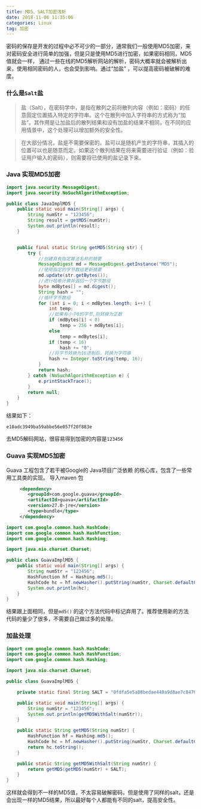 ```yaml
---
title: MD5、SALT加密浅析
date: 2018-11-06 11:35:06
categories: Linux
tag: 加密
---
```

密码的保存是开发的过程中必不可少的一部分，通常我们一般使用MD5加密，来对密码安全进行简单的加强，但是只是使用MD5进行加密，如果密码相同，MD5值就会一样，
通过一些在线的MD5解析网站的解析，密码大概率就会被解析出来，使用相同密码的人，也会受到影响。通过“加盐” ，可以提高密码被破解的难度。<!-- more -->

### 什么是`Salt`盐
> 盐（Salt），在密码学中，是指在散列之前将散列内容（例如：密码）的任意固定位置插入特定的字符串。这个在散列中加入字符串的方式称为“加盐”。其作用是让加盐后的散列结果和没有加盐的结果不相同，在不同的应用情景中，这个处理可以增加额外的安全性。

>在大部分情况，盐是不需要保密的。盐可以是随机产生的字符串，其插入的位置可以也是随意而定。如果这个散列结果在将来需要进行验证（例如：验证用户输入的密码），则需要将已使用的盐记录下来。

### Java 实现MD5加密
``` Java
import java.security.MessageDigest;
import java.security.NoSuchAlgorithmException;

public class JavaImplMD5 {
    public static void main(String[] args) {
        String numStr = "123456";
        String result = getMD5(numStr);
        System.out.println(result);
    }


    public final static String getMD5(String str) {
        try {
            //创建具有指定算法名称的摘要
            MessageDigest md = MessageDigest.getInstance("MD5");
            //使用指定的字节数组更新摘要
            md.update(str.getBytes());
            //进行哈希计算并返回一个字节数组
            byte mdBytes[] = md.digest();
            String hash = "";
            //循环字节数组
            for (int i = 0; i < mdBytes.length; i++) {
                int temp;
                //如果有小于0的字节,则转换为正数
                if (mdBytes[i] < 0)
                    temp = 256 + mdBytes[i];
                else
                    temp = mdBytes[i];
                if (temp < 16)
                    hash += "0";
                //将字节转换为16进制后，转换为字符串
                hash += Integer.toString(temp, 16);
            }
            return hash;
        } catch (NoSuchAlgorithmException e) {
            e.printStackTrace();
        }
        return null;
    }
}
```
结果如下：
``` shell
e10adc3949ba59abbe56e057f20f883e
```
去MD5解码网站，很容易得到加密的内容是`123456`

### Guava 实现MD5加密
Guava 工程包含了若干被Google的 Java项目广泛依赖 的核心库，包含了一些常用工具类的实现。
导入maven 包
``` xml
     <dependency>
        <groupId>com.google.guava</groupId>
        <artifactId>guava</artifactId>
        <version>27.0-jre</version>
        <type>bundle</type>
     </dependency>
```
``` Java
import com.google.common.hash.HashCode;
import com.google.common.hash.HashFunction;
import com.google.common.hash.Hashing;

import java.nio.charset.Charset;

public class GuavaImplMD5 {
    public static void main(String[] args) {
        String numStr = "123456";
        HashFunction hf = Hashing.md5();
        HashCode hc = hf.newHasher().putString(numStr, Charset.defaultCharset()).hash();
        System.out.println(hc);
    }
}
```
结果跟上面相同，但是`md5()` 的这个方法代码中标记弃用了。推荐使用新的方法
代码的量少了很多，不需要自己做过多的处理。

###  加盐处理

``` Java
import com.google.common.hash.HashCode;
import com.google.common.hash.HashFunction;
import com.google.common.hash.Hashing;

import java.nio.charset.Charset;

public class GuavaImplMD5 {

    private static final String SALT = "0fdfa5e5a88bedae440a9d8ae7c84708";

    public static void main(String[] args) {
        String numStr = "123456";
        System.out.println(getMD5WithSalt(numStr));
    }

    public static String getMD5(String numStr) {
        HashFunction hf = Hashing.md5();
        HashCode hc = hf.newHasher().putString(numStr, Charset.defaultCharset()).hash();
        return hc.toString();
    }

    public static String getMD5WithSalt(String numStr) {
        return getMD5(getMD5(numStr) + SALT);
    }
}

```

这样就会得到不一样的MD5值，不太容易破解密码，但是使用了同样的salt，还是会出现一样的MD5结果，所以最好每个人都能有不同的salt，提高安全性。
